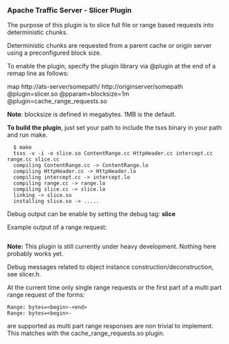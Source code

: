 ### Apache Traffic Server - Slicer Plugin

The purpose of this plugin is to slice full file or range based requests
into deterministic chunks.

Deterministic chunks are requested from a parent cache or origin server
using a preconfigured block size.

To enable the plugin, specify the plugin library via @plugin at the end
of a remap line as follows:

map http://ats-server/somepath/ http://originserver/somepath @plugin=slicer.so @pparam=blocksize=1m @plugin=cache_range_requests.so

**Note**: blocksize is defined in megabytes. 1MB is the default.

__To build the plugin__, just set your path to include the tsxs binary in your path and run make.

```
  $ make
  tsxs -v -i -o slice.so ContentRange.cc HttpHeader.cc intercept.cc range.cc slice.cc
  compiling ContentRange.cc -> ContentRange.lo
  compiling HttpHeader.cc -> HttpHeader.lo
  compiling intercept.cc -> intercept.lo
  compiling range.cc -> range.lo
  compiling slice.cc -> slice.lo
  linking -> slice.so
  installing slice.so -> .....
```  

Debug output can be enable by setting the debug tag: **slice**

Example output of a range request:

```
```

**Note:** This plugin is still currently under heavy development. Nothing here probably works yet.

Debug messages related to object instance construction/deconstruction, see slicer.h.  

At the current time only single range requests or the first part of a 
multi part range request of the forms:
```
Range: bytes=<begin>-<end>
Range: bytes=<begin>-
```
are supported as multi part range responses are non trivial to implement.
This matches with the cache_range_requests.so plugin.
